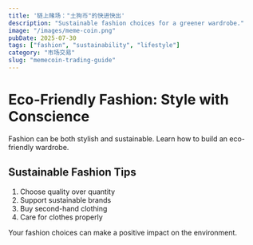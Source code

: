 ```yaml
---
title: '链上赌场："土狗币"的快进快出'
description: "Sustainable fashion choices for a greener wardrobe."
image: "/images/meme-coin.png"
pubDate: 2025-07-30
tags: ["fashion", "sustainability", "lifestyle"]
category: "市场交易"
slug: "memecoin-trading-guide"
---
```


# Eco-Friendly Fashion: Style with Conscience

Fashion can be both stylish and sustainable. Learn how to build an eco-friendly wardrobe.

## Sustainable Fashion Tips

1. Choose quality over quantity
2. Support sustainable brands
3. Buy second-hand clothing
4. Care for clothes properly

Your fashion choices can make a positive impact on the environment.